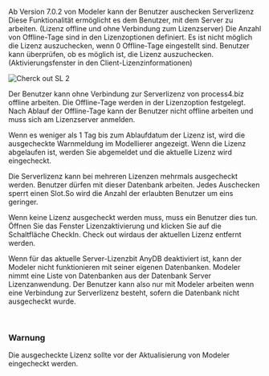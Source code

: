 Ab Version 7.0.2 von Modeler kann der Benutzer auschecken
Serverlizenz Diese Funktionalität ermöglicht es dem Benutzer, mit dem Server zu arbeiten. (Lizenz offline und ohne Verbindung zum Lizenzserver)
Die Anzahl von Offline-Tage sind in den Lizenzoptionen definiert. Es ist nicht möglich die Lizenz auszuchecken, wenn 0 Offline-Tage eingestellt sind. Benutzer kann überprüfen, ob es möglich ist, die Lizenz auszuchecken. (Aktivierungsfenster in den Client-Lizenzinformationen)


![Cherck out SL 2](//images.ctfassets.net/6mz8d8cle1nl/RzHtHiK32b5ZvrZcXKE7y/74628f0bc5cf3445274f4114e817ece5/Cherck_out_SL_2.png)

Der Benutzer kann ohne Verbindung zur Serverlizenz von process4.biz offline arbeiten. Die Offline-Tage werden in der Lizenzoption festgelegt. Nach Ablauf der Offline-Tage kann der Benutzer nicht offline arbeiten und muss sich am Lizenzserver anmelden.

Wenn es weniger als 1 Tag bis zum Ablaufdatum der Lizenz ist, wird die ausgecheckte Warnmeldung im Modellierer angezeigt. Wenn die Lizenz abgelaufen ist, werden Sie abgemeldet und die aktuelle Lizenz wird eingecheckt.

Die Serverlizenz kann bei mehreren Lizenzen mehrmals ausgecheckt werden.
Benutzer dürfen mit dieser Datenbank arbeiten. Jedes Auschecken sperrt einen Slot.So wird die Anzahl der erlaubten Benutzer um eins geringer.

Wenn keine Lizenz ausgecheckt werden muss, muss ein Benutzer dies tun.
Öffnen Sie das Fenster Lizenzaktivierung und klicken Sie auf die Schaltfläche CheckIn. Check out wirdaus der aktuellen Lizenz entfernt werden.

Wenn für das aktuelle Server-Lizenzbit AnyDB deaktiviert ist, kann der Modeler nicht funktionieren mit seiner eigenen Datenbanken. Modeler nimmt eine Liste von Datenbanken aus der Datenbank Server Lizenzanwendung. Der Benutzer kann also nur mit Modeler arbeiten wenn eine Verbindung zur Serverlizenz besteht, sofern die Datenbank nicht ausgecheckt wurde.

 
<div class="warning"> 
 <h3> Warnung </h3>  
  
 Die ausgecheckte Lizenz sollte vor der Aktualisierung von Modeler eingecheckt werden.
  
  </div>
